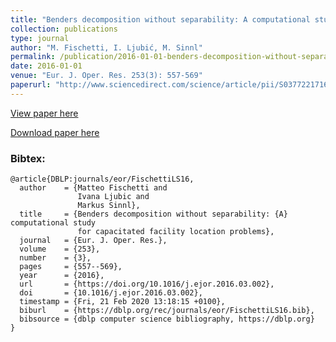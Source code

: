 ```yaml
---
title: "Benders decomposition without separability: A computational study for capacitated facility location problems"
collection: publications
type: journal
author: "M. Fischetti, I. Ljubić, M. Sinnl"
permalink: /publication/2016-01-01-benders-decomposition-without-separability:-a-computational-study-for-capacitated-facility-location-problems
date: 2016-01-01
venue: "Eur. J. Oper. Res. 253(3): 557-569"
paperurl: "http://www.sciencedirect.com/science/article/pii/S0377221716301126"
---
```


[View paper here](http://www.sciencedirect.com/science/article/pii/S0377221716301126)

[Download paper here](http://www.dei.unipd.it/~fisch/papers/Benders_for_CFL.pdf)

### Bibtex:

```
@article{DBLP:journals/eor/FischettiLS16,
  author    = {Matteo Fischetti and
               Ivana Ljubic and
               Markus Sinnl},
  title     = {Benders decomposition without separability: {A} computational study
               for capacitated facility location problems},
  journal   = {Eur. J. Oper. Res.},
  volume    = {253},
  number    = {3},
  pages     = {557--569},
  year      = {2016},
  url       = {https://doi.org/10.1016/j.ejor.2016.03.002},
  doi       = {10.1016/j.ejor.2016.03.002},
  timestamp = {Fri, 21 Feb 2020 13:18:15 +0100},
  biburl    = {https://dblp.org/rec/journals/eor/FischettiLS16.bib},
  bibsource = {dblp computer science bibliography, https://dblp.org}
}
```
